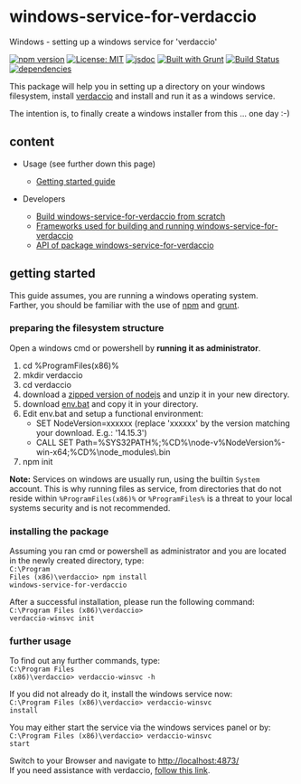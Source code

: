 # windows-service-for-verdaccio

Windows - setting up a windows service for 'verdaccio'

[![npm version](https://img.shields.io/npm/v/windows-service-for-verdaccio?color=blue)](https://www.npmjs.com/package/windows-service-for-verdaccio)
[![License: MIT](https://img.shields.io/badge/License-MIT-blue.svg)](https://opensource.org/licenses/MIT)
[![jsdoc](https://img.shields.io/static/v1?label=jsdoc&message=%20api%20&color=blue)](https://jsdoc.app/)
[![Built with Grunt](https://cdn.gruntjs.com/builtwith.svg)](https://gruntjs.com/)
[![Build Status](https://travis-ci.com/db-developer/windows-service-for-verdaccio.svg?branch=master)](https://travis-ci.com/db-developer/windows-service-for-verdaccio)
[![dependencies](https://david-dm.org/db-developer/windows-service-for-verdaccio.svg)](https://david-dm.org/)

This package will help you in setting up a directory on your windows filesystem,
install [verdaccio](https://verdaccio.org) and install and run it as a windows service.

The intention is, to finally create a windows installer from this ... one day :-)

## content ##

* Usage (see further down this page)
  * [Getting started guide](#getting-started)

* Developers
  * [Build windows-service-for-verdaccio from scratch](docs/grunt.md#building)
  * [Frameworks used for building and running windows-service-for-verdaccio](docs/frameworks.md)
  * [API of package windows-service-for-verdaccio](docs/api.index.md)

## getting started ##

This guide assumes, you are running a windows operating system.<br />
Farther, you should be familiar with the use of [npm](https://npmjs.com "Homepage of npm")
and [grunt](https://gruntjs.com "Homepage of grunt").

### preparing the filesystem structure ###

Open a windows cmd or powershell by <b>running it as administrator</b>.<br />
1. cd %ProgramFiles(x86)%
2. mkdir verdaccio
3. cd verdaccio
4. download a [zipped version of nodejs](https://nodejs.org/dist/v14.15.3/node-v14.15.3-win-x64.zip) and unzip it in your new directory.
5. download [env.bat](src/env.bat) and copy it in your directory.
5. Edit env.bat and setup a functional environment:
    * SET NodeVersion=xxxxxx (replace 'xxxxxx' by the version matching your download. E.g.: '14.15.3')
    * CALL SET Path=%SYS32PATH%;%CD%\\node-v%NodeVersion%-win-x64;%CD%\\node_modules\\.bin
6. npm init

<b>Note:</b>
Services on windows are usually run, using the builtin <code>System</code> account. This is why running files as service, from directories that do not reside within <code>%ProgramFiles(x86)%</code> or <code>%ProgramFiles%</code> is a threat to your local systems security and is not recommended.

### installing the package ###

Assuming you ran cmd or powershell as administrator and you are located in the newly created directory, type:<br />
<code>C:\Program Files (x86)\verdaccio> npm install windows-service-for-verdaccio</code>

After a successful installation, please run the following command:<br />
<code>C:\Program Files (x86)\verdaccio> verdaccio-winsvc init</code>

### further usage ###

To find out any further commands, type:<br />
<code>C:\Program Files (x86)\verdaccio> verdaccio-winsvc -h</code>

If you did not already do it, install the windows service now:<br />
<code>C:\Program Files (x86)\verdaccio> verdaccio-winsvc install</code>

You may either start the service via the windows services panel or by:<br />
<code>C:\Program Files (x86)\verdaccio> verdaccio-winsvc start</code>

Switch to your Browser and navigate to [http://localhost:4873/](http://localhost:4873/)<br />
If you need assistance with verdaccio, [follow this link](https://verdaccio.org).
